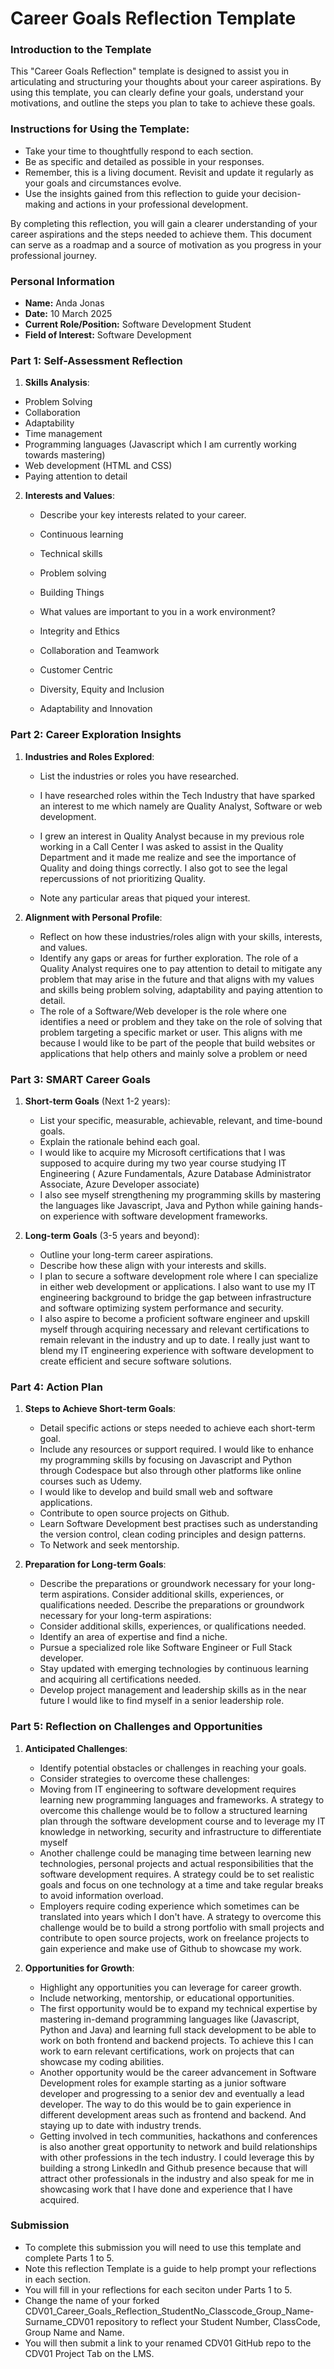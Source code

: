 
# Career Goals Reflection Template

### Introduction to the Template

This "Career Goals Reflection" template is designed to assist you in articulating and structuring your thoughts about your career aspirations. By using this template, you can clearly define your goals, understand your motivations, and outline the steps you plan to take to achieve these goals.

### Instructions for Using the Template:

- Take your time to thoughtfully respond to each section.
- Be as specific and detailed as possible in your responses.
- Remember, this is a living document. Revisit and update it regularly as your goals and circumstances evolve.
- Use the insights gained from this reflection to guide your decision-making and actions in your professional development.

By completing this reflection, you will gain a clearer understanding of your career aspirations and the steps needed to achieve them. This document can serve as a roadmap and a source of motivation as you progress in your professional journey.

### Personal Information

- **Name:** Anda Jonas
- **Date:** 10 March 2025
- **Current Role/Position:** Software Development Student 
- **Field of Interest:** Software Development 

### Part 1: Self-Assessment Reflection

1. **Skills Analysis**:
  - Problem Solving
  - Collaboration
  - Adaptability
  - Time management
  - Programming languages (Javascript which I am currently working towards mastering)
- Web development (HTML and CSS)
- Paying attention to detail

2. **Interests and Values**:
    
    - Describe your key interests related to your career.
    - Continuous learning 
    - Technical skills
    - Problem solving 
    - Building Things 

    - What values are important to you in a work environment?
    - Integrity and Ethics
    - Collaboration and Teamwork
    - Customer Centric 
    - Diversity, Equity and Inclusion
    - Adaptability and Innovation


### Part 2: Career Exploration Insights

1. **Industries and Roles Explored**:
    
    - List the industries or roles you have researched.
    - I have researched roles within the Tech Industry that have sparked an interest to me which namely are Quality Analyst, Software or web development. 
    - I grew an interest in Quality Analyst because in my previous role working in a Call Center I was asked to assist in the Quality Department and it made me realize and see the importance of Quality and doing things correctly. I also got to see the legal repercussions of not prioritizing Quality. 


    - Note any particular areas that piqued your interest.

2. **Alignment with Personal Profile**:
    
    - Reflect on how these industries/roles align with your skills, interests, and values.
    - Identify any gaps or areas for further exploration.
    The role of a Quality Analyst requires one to pay attention to detail to mitigate any problem that may arise in the future and that aligns with my values and skills being problem solving, adaptability and paying attention to detail. 
    - The role of a Software/Web developer is the role where one identifies a need or problem and they take on the role of solving that problem targeting a specific market or user. This aligns with me because I would like to be part of the people that build websites or applications that help others and mainly solve a problem or need


### Part 3: SMART Career Goals

1. **Short-term Goals** (Next 1-2 years):
    
    - List your specific, measurable, achievable, relevant, and time-bound goals.
    - Explain the rationale behind each goal.
    - I would like to acquire my Microsoft certifications that I was supposed to acquire during my two year course studying IT Engineering ( Azure Fundamentals, Azure Database Administrator Associate, Azure Developer associate) 
    - I also see myself strengthening my programming skills by mastering the languages like Javascript, Java and Python while gaining hands-on experience with software development frameworks. 

2. **Long-term Goals** (3-5 years and beyond):
    
    - Outline your long-term career aspirations.
    - Describe how these align with your interests and skills.
    - I plan to secure a software development role where I can specialize in either web development or applications. I also want to use my IT engineering background to bridge the gap between infrastructure and software optimizing system performance and security. 
    - I also aspire to become a proficient software engineer and upskill myself through acquiring necessary and relevant certifications to remain relevant in the industry and up to date. I really just want to blend my IT engineering experience with software development to create efficient and secure software solutions. 


### Part 4: Action Plan

1. **Steps to Achieve Short-term Goals**:
    
    - Detail specific actions or steps needed to achieve each short-term goal.
    - Include any resources or support required.
    I would like to enhance my programming skills by focusing on Javascript and Python through Codespace but also through other platforms like online courses such as Udemy. 
    - I would like to develop and build small web and software applications. 
    - Contribute to open source projects on Github. 
    - Learn Software Development best practises such as understanding the version control, clean coding principles and design patterns. 
    - To Network and seek mentorship.


2. **Preparation for Long-term Goals**:
    
    - Describe the preparations or groundwork necessary for your long-term aspirations. Consider additional skills, experiences, or qualifications needed.
    Describe the preparations or groundwork necessary for your long-term aspirations:
    - Consider additional skills, experiences, or qualifications needed. 
    - Identify an area of expertise and find a niche. 
    - Pursue a specialized role like Software Engineer or Full Stack developer. 
    - Stay updated with emerging technologies by continuous learning and acquiring all certifications needed. 
    - Develop project management and leadership skills as in the near future I would like to find myself in a senior leadership role. 


### Part 5: Reflection on Challenges and Opportunities

1. **Anticipated Challenges**:
    - Identify potential obstacles or challenges in reaching your goals.
    - Consider strategies to overcome these challenges:
    - Moving from IT engineering to software development requires learning new programming languages and frameworks. A strategy to overcome this challenge would be to follow a structured learning plan through the software development course and to leverage my IT knowledge in networking, security and infrastructure to differentiate myself
    - Another challenge could be managing time between learning new technologies, personal projects and actual responsibilities that the software development requires. A strategy could be to set realistic goals and focus on one technology at a time and take regular breaks to avoid information overload. 
    - Employers require coding experience which sometimes can be translated into years which I don't have. A strategy to overcome this challenge would be to build a strong portfolio with small projects and contribute to open source projects, work on freelance projects to gain experience and make use of Github to showcase my work. 

2. **Opportunities for Growth**:
    - Highlight any opportunities you can leverage for career growth.
    - Include networking, mentorship, or educational opportunities.
    - The first opportunity would be to expand my technical expertise by mastering in-demand programming languages like (Javascript, Python and Java) and learning full stack development to be able to work on both frontend and backend projects. To achieve this I can work to earn relevant certifications, work on projects that can showcase my coding abilities. 
    - Another opportunity would be the career advancement in Software Development roles for example starting as a junior software developer and progressing to a senior dev and eventually a lead developer. The way to do this would be to gain experience in different development areas such as frontend and backend. And staying up to date with industry trends.
    - Getting involved in tech communities, hackathons and conferences is also another great opportunity to network and build relationships with other professions in the tech industry. I could leverage this by building a strong LinkedIn and Github presence because that will attract other professionals in the industry and also speak for me in showcasing work that I have done and experience that I have acquired. 



### Submission

- To complete this submission you will need to use this template and complete Parts 1 to 5.
- Note this reflection Template is a guide to help prompt your reflections in each section.
- You will fill in your reflections for each seciton under Parts 1 to 5.
- Change the name of your forked CDV01_Career_Goals_Reflection_StudentNo_Classcode_Group_Name-Surname_CDV01 repository to reflect your Student Number, ClassCode, Group Name and Name.
- You will then submit a link to your renamed CDV01 GitHub repo to the CDV01 Project Tab on the LMS.


